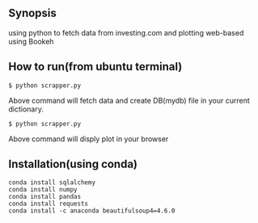 ## Synopsis

using python to fetch data from investing.com and plotting web-based using Bookeh 

## How to run(from ubuntu terminal)


```
$ python scrapper.py
```
Above command will fetch data and create DB(mydb) file in your current dictionary.  

```
$ python scrapper.py
```
Above command will disply plot in your browser

## Installation(using conda)
```
conda install sqlalchemy
conda install numpy
conda install pandas
conda install requests
conda install -c anaconda beautifulsoup4=4.6.0
```
